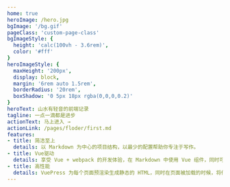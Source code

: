 ```yaml
---
home: true
heroImage: /hero.jpg
bgImage: '/bg.gif'
pageClass: 'custom-page-class'
bgImageStyle: {
  height: 'calc(100vh - 3.6rem)',
  color: '#fff'
}
heroImageStyle: {
  maxHeight: '200px',
  display: block,
  margin: '6rem auto 1.5rem',
  borderRadius: '20rem',
  boxShadow: '0 5px 18px rgba(0,0,0,0.2)'
}
heroText: 山水有轻音的前端记录
tagline: 一点一滴都是进步
actionText: 马上进入 →
actionLink: /pages/floder/first.md
features:
- title: 简洁至上
  details: 以 Markdown 为中心的项目结构，以最少的配置帮助你专注于写作。
- title: Vue驱动
  details: 享受 Vue + webpack 的开发体验，在 Markdown 中使用 Vue 组件，同时可以使用 Vue 来开发自定义主题。
- title: 高性能
  details: VuePress 为每个页面预渲染生成静态的 HTML，同时在页面被加载的时候，将作为 SPA 运行。
---
```


